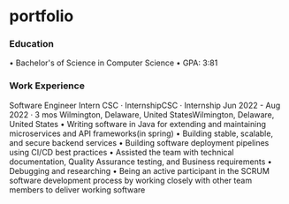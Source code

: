 # portfolio

### Education

• Bachelor's of Science in Computer Science
• GPA: 3:81

### Work Experience

Software Engineer Intern
CSC · InternshipCSC · Internship
Jun 2022 - Aug 2022 · 3 mos
Wilmington, Delaware, United StatesWilmington, Delaware, United States
• Writing software in Java for extending and maintaining microservices and API frameworks(in spring)
• Building stable, scalable, and secure backend services
• Building software deployment pipelines using CI/CD best practices
• Assisted the team with technical documentation, Quality Assurance testing, and Business requirements
• Debugging and researching 
• Being an active participant in the SCRUM software development process by working closely with other team members to deliver working software
